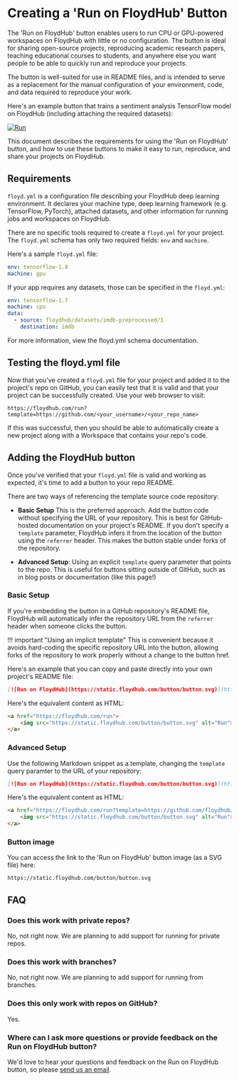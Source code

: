 # Creating a 'Run on FloydHub' Button

The 'Run on FloydHub' button enables users to run CPU or GPU-powered workspaces on FloydHub with little or no configuration. The button is ideal for sharing open-source projects, reproducing academic research papers, teaching educational courses to students, and anywhere else you want people to be able to quickly run and reproduce your projects.

The button is well-suited for use in README files, and is intended to serve as a replacement for the manual configuration of your environment, code, and data required to reproduce your work.

Here's an example button that trains a sentiment analysis TensorFlow model on FloydHub (including attaching the required datasets):

[![Run](https://static.floydhub.com/button/button.svg)](https://floydhub.com/run?template=https://github.com/floydhub/sentiment-analysis-template)

This document describes the requirements for using the 'Run on FloydHub' button, and how to use these buttons to make it easy to run, reproduce, and share your projects on FloydHub.


## Requirements

`floyd.yml` is a configuration file describing your FloydHub deep learning environment. It declares your machine type, deep learning framework (e.g. TensorFlow, PyTorch), attached datasets, and other information for running jobs and workspaces on FloydHub.

There are no specific tools required to create a `floyd.yml` for your project. The `floyd.yml` schema has only two required fields: `env` and `machine`.

Here's a sample `floyd.yml` file:

```yml
env: tensorflow-1.8
machine: gpu
```

If your app requires any datasets, those can be specified in the `floyd.yml`:

```yml
env: tensorflow-1.7
machine: cpu
data:
  - source: floydhub/datasets/imdb-preprocessed/1
    destination: imdb
```

For more information, view the floyd.yml schema documentation.


## Testing the floyd.yml file

Now that you've created a `floyd.yml` file for your project and added it to the project's repo on GitHub, you can easily test that it is valid and that your project can be successfully created. Use your web browser to visit:

```
https://floydhub.com/run?template=https://github.com/<your_username>/<your_repo_name>
```

If this was successful, then you should be able to automatically create a new project along with a Workspace that contains your repo's code.


## Adding the FloydHub button

Once you've verified that your `floyd.yml` file is valid and working as expected, it's time to add a button to your repo README.

There are two ways of referencing the template source code repository:

* **Basic Setup** This is the preferred approach. Add the button code without specifying the URL of your repository. This is best for GitHub-hosted documentation on your project's README. If you don't specify a `template` parameter, FloydHub infers it from the location of the button using the `referrer` header. This makes the button stable under forks of the repository.

* **Advanced Setup**: Using an explicit `template` query parameter that points to the repo. This is useful for buttons sitting outside of GitHub, such as in blog posts or documentation (like this page!)


### Basic Setup

If you're embedding the button in a GitHub repository's README file, FloydHub will automatically infer the repository URL from the `referrer` header when someone clicks the button.

!!! important "Using an implicit template"
    This is convenient because it avoids hard-coding the specific repository URL into the button, allowing forks of the repository to work properly without a change to the button href.

Here's an example that you can copy and paste directly into your own project's README file:

```markdown
[![Run on FloydHub](https://static.floydhub.com/button/button.svg)](https://floydhub.com/run)
```

Here's the equivalent content as HTML:

```html
<a href="https://floydhub.com/run">
    <img src="https://static.floydhub.com/button/button.svg" alt="Run">
</a>
```

### Advanced Setup

Use the following Markdown snippet as a template, changing the `template` query paramter to the URL of your repository:

```markdown
[![Run on FloydHub](https://static.floydhub.com/button/button.svg)](https://floydhub.com/run?template=https://github.com/floydhub/sentiment-analysis-template)
```

Here's the equivalent content as HTML:

```html
<a href="https://floydhub.com/run?template=https://github.com/floydhub/sentiment-analysis-template">
    <img src="https://static.floydhub.com/button/button.svg" alt="Run">
</a>
```

### Button image

You can access the link to the 'Run on FloydHub' button image (as a SVG file) here:

```
https://static.floydhub.com/button/button.svg
```


## FAQ

### Does this work with private repos?

No, not right now. We are planning to add support for running for private repos.

### Does this work with branches?

No, not right now. We are planning to add support for running from branches.

### Does this only work with repos on GitHub?

Yes.

### Where can I ask more questions or provide feedback on the Run on FloydHub button?

We'd love to hear your questions and feedback on the Run on FloydHub button, so please [send us an email](mailto:support@floydhub.com).